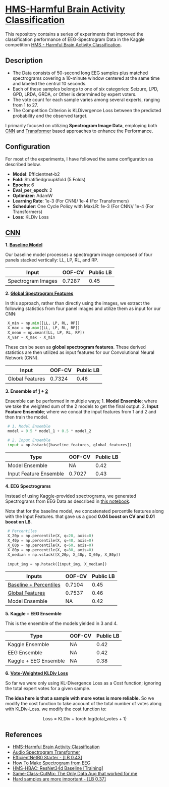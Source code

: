 # [HMS-Harmful Brain Activity Classification](https://www.kaggle.com/competitions/hms-harmful-brain-activity-classification)
This repository contains a series of experiments that improved the classification performance of EEG-Spectrogram Data in the Kaggle competition [HMS - Harmful Brain Activity Classification](https://www.kaggle.com/competitions/hms-harmful-brain-activity-classification).

## Description

* The Data consists of 50-second long EEG samples plus matched spectrograms covering a 10-minute window centered at the same time and labeled the central 10 seconds.
* Each of these samples belongs to one of six categories: Seizure, LPD, GPD, LRDA, GRDA, or Other is determined by expert voters.
* The vote count for each sample varies among several experts, ranging from 1 to 27.
* The Competition Criterion is KLDivergence Loss between the predicted probability and the observed target.

I primarily focused on utilizing **Spectrogram Image Data**, employing both [CNN](https://github.com/Cranjis-McB/HMS-Harmful-Brain-Activity-Classification/tree/main/CNN) and [Transformer](https://github.com/Cranjis-McB/HMS-Harmful-Brain-Activity-Classification/tree/main/Transformers) based approaches to enhance the Performance.

## Configuration
For most of the experiments, I have followed the same configuration as described below.

* **Model**: Efficientnet-b2
* **Fold**: Stratifiedgroupkfold (5 Folds)
* **Epochs**: 6
* **Eval_per_epoch**: 2
* **Optimizer**: AdamW
* **Learning Rate**: 1e-3 (For CNN)/ 1e-4 (For Transformers)
* **Scheduler**: One Cycle Policy with MaxLR: 1e-3 (For CNN)/ 1e-4 (For Transformers)
* **Loss**: KLDiv Loss

## [CNN](https://github.com/Cranjis-McB/HMS-Harmful-Brain-Activity-Classification/blob/main/CNN)

**1. [Baseline Model](https://github.com/Cranjis-McB/HMS-Harmful-Brain-Activity-Classification/blob/main/CNN/baseline.ipynb)**

Our baseline model processes a spectrogram image composed of four panels stacked vertically: LL, LP, RL, and RP.

| Input | OOF-CV | Public LB |
|-----------------|-----------------|-----------------|
| Spectrogram Images | 0.7287 | 0.45 |

**2. [Global Spectrogram Features](https://github.com/Cranjis-McB/HMS-Harmful-Brain-Activity-Classification/blob/main/CNN/spectrogram_stat_image-nb.ipynb)**


In this approach, rather than directly using the images, we extract the following statistics from four panel images and utilize them as input for our CNN:

```python
 X_min = np.min([LL, LP, RL, RP])
 X_max = np.max([LL, LP, RL, RP])
 X_mean = np.mean([LL, LP, RL, RP])
 X_var = X_max - X_min
```

These can be seen as **global spectrogram features**. These derived statistics are then utilized as input features for our Convolutional Neural Network (CNN).

 | Input | OOF-CV | Public LB |
|-----------------|-----------------|-----------------|
| Global Features | 0.7324 | 0.46 |

**3. Ensemble of [1](https://github.com/Cranjis-McB/HMS-Harmful-Brain-Activity-Classification/blob/main/CNN/baseline.ipynb) + [2](https://github.com/Cranjis-McB/HMS-Harmful-Brain-Activity-Classification/blob/main/CNN/spectrogram_stat_image-nb.ipynb)**

Ensemble can be performed in multiple ways; 1. **Model Ensemble**; where we take the weighted sum of the 2 models to get the final output. 2. **Input Feature Ensemble**; where we concat the input features from 1 and 2 and then train the model.

```python
 # 1. Model Ensemble
 model = 0.5 * model_1 + 0.5 * model_2

 # 2. Input Ensemble
 input = np.hstack([baseline_features, global_features])
```

 | Type | OOF-CV | Public LB |
|-----------------|-----------------|-----------------|
| Model Ensemble | NA | 0.42 |
| Input Feature Ensemble | 0.7027 | 0.43 |

**4. EEG Spectrograms**

Instead of using Kaggle-provided spectrograms, we generated Spectrograms from EEG Data as described in [this notebook](https://www.kaggle.com/code/cdeotte/how-to-make-spectrogram-from-eeg).

Note that for the baseline model, we concatenated percentile features along with the Input Features. that gave us a good **0.04 boost on CV and 0.01 boost on LB**.
```python
 # Percentiles
 X_20p = np.percentile(X, q=20, axis=0)
 X_40p = np.percentile(X, q=40, axis=0)
 X_60p = np.percentile(X, q=60, axis=0)
 X_80p = np.percentile(X, q=80, axis=0)
 X_median = np.vstack([X_20p, X_40p, X_60p, X_80p])
 
 input_img = np.hstack([input_img, X_median])
```

 | Inputs | OOF-CV | Public LB |
|-----------------|-----------------|-----------------|
| [Baseline + Percentiles](https://github.com/Cranjis-McB/HMS-Harmful-Brain-Activity-Classification/blob/main/CNN/eeg-percentiles-nb.ipynb) | 0.7104 | 0.45 |
| [Global Features](https://github.com/Cranjis-McB/HMS-Harmful-Brain-Activity-Classification/blob/main/CNN/eeg-global-features-nb.ipynb) | 0.7537 | 0.46 |
| Model Ensemble | NA | 0.42 |

**5. Kaggle + EEG Ensemble**

This is the ensemble of the models yielded in 3 and 4.

 | Type | OOF-CV | Public LB |
|-----------------|-----------------|-----------------|
| Kaggle Ensemble | NA | 0.42 |
| EEG Ensemble | NA | 0.42 |
| Kaggle + EEG Ensemble | NA | 0.38 |

**6. [Vote-Weighted KLDiv Loss](https://github.com/Cranjis-McB/HMS-Harmful-Brain-Activity-Classification/blob/main/CNN/vote-weighted-kldiv-loss-cutmix-nb.ipynb)**

So far we were only using KL-Divergence Loss as a Cost function; ignoring the total expert votes for a given sample.

**The idea here is that a sample with more votes is more reliable.** So we modify the cost function to take account of the total number of votes along with KLDiv-Loss. we modify the cost function to:

<p align="center">
  Loss = KLDiv + torch.log(total_votes + 1)
</p>


## References
* [HMS-Harmful Brain Activity Classification](https://www.kaggle.com/competitions/hms-harmful-brain-activity-classification)
* [Audio Spectrogram Transformer](https://huggingface.co/docs/transformers/model_doc/audio-spectrogram-transformer)
* [EfficientNetB0 Starter - [LB 0.43]](https://www.kaggle.com/code/cdeotte/efficientnetb0-starter-lb-0-43?scriptVersionId=159911317)
* [How To Make Spectrogram from EEG](https://www.kaggle.com/code/cdeotte/how-to-make-spectrogram-from-eeg)
* [HMS-HBAC: ResNet34d Baseline [Training]](https://www.kaggle.com/code/ttahara/hms-hbac-resnet34d-baseline-training)
* [Same-Class-CutMix: The Only Data Aug that worked for me](https://www.kaggle.com/competitions/hms-harmful-brain-activity-classification/discussion/479446)
* [Hard samples are more important - [LB 0.37]](https://www.kaggle.com/competitions/hms-harmful-brain-activity-classification/discussion/477461)
